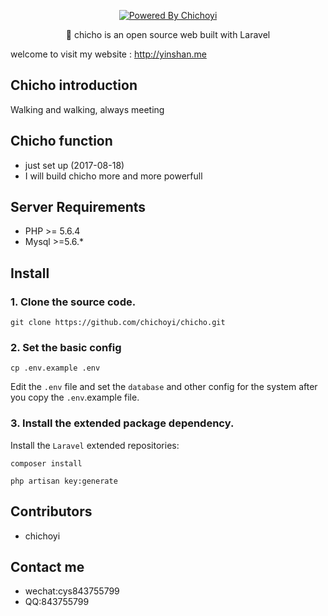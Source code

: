 <p align="center">
<a href="http://yinshan.me">
<img src="http://yinshan.me/img/logo.png" alt="Powered By Chichoyi">
</a>
</p>

<p align="center">
🎈 chicho is an open source web built with Laravel 

welcome to visit my website : <a href="http://yinshan.me">http://yinshan.me</a>
</p>

## Chicho introduction

Walking and walking, always meeting


## Chicho function

 - just set up (2017-08-18)
 - I will build chicho more and more powerfull

## Server Requirements

- PHP >= 5.6.4
- Mysql >=5.6.*

## Install

### 1. Clone the source code.

```shell
git clone https://github.com/chichoyi/chicho.git
```
### 2. Set the basic config

```shell
cp .env.example .env
```

Edit the `.env` file and set the `database` and other config for the system after you copy the `.env`.example file.

### 3. Install the extended package dependency.

Install the `Laravel` extended repositories: 

```shell
composer install
```

```shell
php artisan key:generate
```

## Contributors
- chichoyi

## Contact me
- wechat:cys843755799
- QQ:843755799